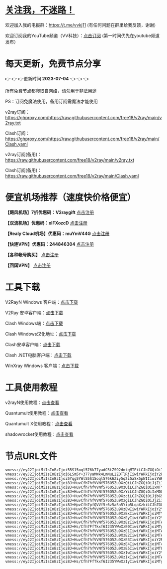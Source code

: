 # [关注我，不迷路！](https://github.com/login?return_to=https%3A%2F%2Fgithub.com%2Fw379740999)

欢迎加入我的电报群：https://t.me/vvkj11
(有任何问题在群里给我反馈，谢谢)

欢迎订阅我的YouTube频道（VV科技）：[点击订阅](https://www.youtube.com/channel/UCqdGfxwYKrllrHv_Bc-9vAw?sub_confirmation=1)
(第一时间优先在youtube频道发布）

# 每天更新，免费节点分享
:point_right: :point_right: :point_right:更新时间 **2023-07-04** :point_left: :point_left: :point_left:

所有免费节点都爬取自网络，请勿用于非法用途

PS：订阅免魔法使用，备用订阅需魔法才能使用

v2ray订阅：https://ghproxy.com/https://raw.githubusercontent.com/free18/v2ray/main/v2ray.txt

Clash订阅：https://ghproxy.com/https://raw.githubusercontent.com/free18/v2ray/main/Clash.yaml

v2ray订阅(备用)：https://raw.githubusercontent.com/free18/v2ray/main/v2ray.txt

Clash订阅(备用)：https://raw.githubusercontent.com/free18/v2ray/main/Clash.yaml

# 便宜机场推荐（速度快价格便宜）

**【飓风机场】7折优惠码：V2raygift** [点击注册](https://www.jfcloud.top/#/register?code=YYPj4pCJ)

**【双流机场】优惠码：xIFXozcD** [点击注册](https://sscurl.com/#/register?code=xIFXozcD)

**【Realy Cloud机场】优惠码：muYmV44G** [点击注册](https://relay.casa/#/register?code=muYmV44G)

**【快连VPN】优惠码：244846304**  [点击注册](https://pay.eradpd.xyz)

**【各种帐号购买】**  [点击注册](https://wandoukj.eu.org/)

**【回国VPN】** [点击注册](https://wandoukj.eu.org/)


# 工具下载

V2RayN Windows 客户端：[点击下载](https://github.com/2dust/v2rayN/releases)

V2Ray 安卓客户端：[点击下载](https://github.com/2dust/v2rayNG/releases)

Clash Windows端：[点击下载](https://github.com/Fndroid/clash_for_windows_pkg/releases)

Clash Windows汉化地址：[点击下载](https://drive.google.com/file/d/1hLY1pedrIxA1u8sEkPWnMLEsQawD0nvf/view?usp=sharing)

Clash安卓客户端：[点击下载](https://github.com/naicfeng/ClashRForAndroid/releases)

Clash .NET电脑客户端：[点击下载](https://github.com/ClashDotNetFramework/experimental-clash/releases)

WinXray Windows 客户端：[点击下载](https://github.com/TheMRLL/WinXray/releases)

# 工具使用教程

v2rayN使用教程：[点击查看](https://youtu.be/MvJwoEo6-JU)

Quantumult使用教程：[点击查看](https://youtu.be/qCkjLMPKygw)

Quantumult X使用教程：[点击查看](https://youtu.be/ghZLHPEGfVc)

shadowrocket使用教程：[点击查看](https://youtu.be/kGKKr6WTrJc)

# 节点URL文件
```
vmess://eyJ2IjoiMiIsInBzIjoi55S15oql576k77yadC5tZS92dmtqMTEiLCJhZGQiOiIxNTYuMjI1LjY3LjUyIiwicG9ydCI6MzIzMDAsImlkIjoiIiwiYWlkIjowLCJzY3kiOiJhdXRvIiwibmV0IjoidGNwIiwidGxzIjoiIn0=
vmess://eyJ2IjoiMiIsInBzIjoi6LSm5Y+377yaMWk4LmNuL2ZOTlRjIiwiYWRkIjoiY2RuLm5vaWNlLmlkIiwicG9ydCI6NDQzLCJpZCI6IjEzMjYzM2E5LWI1M2UtNDM1Mi04MmE2LTkzZWFlMTE0NDgyZSIsImFpZCI6MCwic2N5IjoiYXV0byIsIm5ldCI6IndzIiwiaG9zdCI6ImR5bmFtaWMtc2cxYi5vYmZzLnh5eiIsInBhdGgiOiIvd29ycnlmcmVlIiwidGxzIjoidGxzIn0=
vmess://eyJ2IjoiMiIsInBzIjoi5Yqg5YWl55S15oql576k6Ziy5q2i5aSx5pWIIiwiYWRkIjoiMTU2LjI0OS4xOC4xNjEiLCJwb3J0Ijo0MjI5MiwiaWQiOiIiLCJhaWQiOjAsInNjeSI6ImF1dG8iLCJuZXQiOiJ0Y3AiLCJ0bHMiOiIifQ==
vmess://eyJ2IjoiMiIsInBzIjoi8J+HuvCfh7hfVVNf576O5Zu9XzQiLCJhZGQiOiJjZi1sdC5zaGFyZWNlbnRyZS5vbmxpbmUiLCJwb3J0Ijo4MCwiaWQiOiI1Zjc1MWM2ZS01MGIxLTQ3OTctYmE4ZS02ZmZlMzI0YTBiY2UiLCJhaWQiOjAsInNjeSI6ImF1dG8iLCJuZXQiOiJ3cyIsImhvc3QiOiJkcDMuc2Nwcm94eS50b3AiLCJwYXRoIjoiL3NoaXJrZXIiLCJ0bHMiOiIifQ==
vmess://eyJ2IjoiMiIsInBzIjoi8J+HuvCfh7hfVVNf576O5Zu9XzUiLCJhZGQiOiIxNTYuMjI1LjY3LjE1MiIsInBvcnQiOjQ1MzE0LCJpZCI6ImE3ZmE4ZjE0LTRmYjYtNDI4MC05MDA1LWQ2YmJlOTljNWRhOSIsImFpZCI6NjQsInNjeSI6ImF1dG8iLCJuZXQiOiJ0Y3AiLCJ0bHMiOiIifQ==
vmess://eyJ2IjoiMiIsInBzIjoi8J+HuvCfh7hfVVNf576O5Zu9XzYiLCJhZGQiOiIxMDQuMjcuMjguMjMzIiwicG9ydCI6ODg4MCwiaWQiOiJkYmI0NzFmZC1jN2VmLTQ1OTktODcxYy1iNGVkNzJjY2E0OTgiLCJhaWQiOjAsInNjeSI6ImF1dG8iLCJuZXQiOiJ3cyIsImhvc3QiOiJ0eHgudnRjc3MudG9wIiwicGF0aCI6Ii9xd2VyMDAiLCJ0bHMiOiIifQ==
vmess://eyJ2IjoiMiIsInBzIjoi8J+HuvCfh7hfVVNf576O5Zu9XzciLCJhZGQiOiJjbG91ZGZsYXJlLnBpYW9sZS5tZSIsInBvcnQiOjQ0MywiaWQiOiIyZTZlM2Y0Yi01NDFlLTRiYTMtOWU3Ny00YzA0ZjM3ZmFjYjkiLCJhaWQiOjAsInNjeSI6ImF1dG8iLCJuZXQiOiJ3cyIsImhvc3QiOiJjbG91ZGZsYXJlLnBpYW9sZS5tZSIsInBhdGgiOiIvaHVhd2VpIiwidGxzIjoidGxzIn0=
vmess://eyJ2IjoiMiIsInBzIjoi8J+HuvCfh7hfVVNf576O5Zu9XzgiLCJhZGQiOiJjZi1sdC5zaGFyZWNlbnRyZS5vbmxpbmUiLCJwb3J0Ijo4MCwiaWQiOiI1Zjc1MWM2ZS01MGIxLTQ3OTctYmE4ZS02ZmZlMzI0YTBiY2UiLCJhaWQiOjAsInNjeSI6ImF1dG8iLCJuZXQiOiJ3cyIsImhvc3QiOiJ1azEuc2Nwcm94eS50b3AiLCJwYXRoIjoiL3NoaXJrZXIiLCJ0bHMiOiIifQ==
vmess://eyJ2IjoiMiIsInBzIjoi8J+HpvCfh7pfQVVf5r6z5aSn5Yip5LqaXzkiLCJhZGQiOiIxMzkuOTkuMjQ1LjE2NCIsInBvcnQiOjQ5OTIxLCJpZCI6IjQxODA0OGFmLWEyOTMtNGI5OS05YjBjLTk4Y2EzNTgwZGQyNCIsImFpZCI6NjQsInNjeSI6ImF1dG8iLCJuZXQiOiJ0Y3AiLCJ0bHMiOiIifQ==
vmess://eyJ2IjoiMiIsInBzIjoi8J+HuvCfh7hfVVNf576O5Zu9XzEwIiwiYWRkIjoiY2YtbHQuc2hhcmVjZW50cmUub25saW5lIiwicG9ydCI6ODAsImlkIjoiNWY3NTFjNmUtNTBiMS00Nzk3LWJhOGUtNmZmZTMyNGEwYmNlIiwiYWlkIjowLCJzY3kiOiJhdXRvIiwibmV0Ijoid3MiLCJob3N0IjoiZHAxLnNjcHJveHkudG9wIiwicGF0aCI6Ii9zaGlya2VyIiwidGxzIjoiIn0=
vmess://eyJ2IjoiMiIsInBzIjoi8J+HuvCfh7hfVVNf576O5Zu9XzExIiwiYWRkIjoiMTYyLjE1OS4yNTIuMTcyIiwicG9ydCI6ODAsImlkIjoiOTU3MmQ2OTEtZTI3YS00ZjU0LWVmNGQtNTc2MDBhNzg1YjU1IiwiYWlkIjowLCJzY3kiOiJhdXRvIiwibmV0Ijoid3MiLCJob3N0IjoidHh4LnZ0Y3NzLnRvcCIsInBhdGgiOiIvcXdlciIsInRscyI6IiJ9
vmess://eyJ2IjoiMiIsInBzIjoi8J+HuvCfh7hfVVNf576O5Zu9XzEyIiwiYWRkIjoiY2YtbHQuc2hhcmVjZW50cmUub25saW5lIiwicG9ydCI6ODAsImlkIjoiNWY3NTFjNmUtNTBiMS00Nzk3LWJhOGUtNmZmZTMyNGEwYmNlIiwiYWlkIjowLCJzY3kiOiJhdXRvIiwibmV0Ijoid3MiLCJob3N0IjoiZHA0LnNjcHJveHkudG9wIiwicGF0aCI6Ii9zaGlya2VyIiwidGxzIjoiIn0=
vmess://eyJ2IjoiMiIsInBzIjoi8J+HuvCfh7hfVVNf576O5Zu9XzEzIiwiYWRkIjoiMTA0LjI1LjEzMy43NSIsInBvcnQiOjg4ODAsImlkIjoiZGJiNDcxZmQtYzdlZi00NTk5LTg3MWMtYjRlZDcyY2NhNDk4IiwiYWlkIjowLCJzY3kiOiJhdXRvIiwibmV0Ijoid3MiLCJob3N0IjoidHh4LnZ0Y3NzLnRvcCIsInBhdGgiOiIvcXdlcjAwIiwidGxzIjoiIn0=
vmess://eyJ2IjoiMiIsInBzIjoi8J+Hs/Cfh7FfTkxf6I235YWwXzE0IiwiYWRkIjoiMTg4LjExNC45OC44OCIsInBvcnQiOjgwLCJpZCI6Ijk1NzJkNjkxLWUyN2EtNGY1NC1lZjRkLTU3NjAwYTc4NWI1NSIsImFpZCI6MCwic2N5IjoiYXV0byIsIm5ldCI6IndzIiwiaG9zdCI6InR4eC52dGNzcy50b3AiLCJwYXRoIjoiL3F3ZXIiLCJ0bHMiOiIifQ==
vmess://eyJ2IjoiMiIsInBzIjoi8J+HuvCfh7hfVVNf576O5Zu9XzE1IiwiYWRkIjoiMTA0LjE5LjEzOS4xNTMiLCJwb3J0Ijo4ODgwLCJpZCI6ImRiYjQ3MWZkLWM3ZWYtNDU5OS04NzFjLWI0ZWQ3MmNjYTQ5OCIsImFpZCI6MCwic2N5IjoiYXV0byIsIm5ldCI6IndzIiwiaG9zdCI6InR4eC52dGNzcy50b3AiLCJwYXRoIjoiL3F3ZXIwMCIsInRscyI6IiJ9
vmess://eyJ2IjoiMiIsInBzIjoi8J+HuvCfh7hfVVNf576O5Zu9XzE2IiwiYWRkIjoiMTA0LjIwLjExMS44MiIsInBvcnQiOjg4ODAsImlkIjoiZGJiNDcxZmQtYzdlZi00NTk5LTg3MWMtYjRlZDcyY2NhNDk4IiwiYWlkIjowLCJzY3kiOiJhdXRvIiwibmV0Ijoid3MiLCJob3N0IjoidHh4LnZ0Y3NzLnRvcCIsInBhdGgiOiIvcXdlcjAwIiwidGxzIjoiIn0=
vmess://eyJ2IjoiMiIsInBzIjoi8J+HuvCfh7hfVVNf576O5Zu9XzE3IiwiYWRkIjoiY2RuLm5vaWNlLmlkIiwicG9ydCI6NDQzLCJpZCI6IjEzMjYzM2E5LWI1M2UtNDM1Mi04MmE2LTkzZWFlMTE0NDgyZSIsImFpZCI6MCwic2N5IjoiYXV0byIsIm5ldCI6IndzIiwiaG9zdCI6ImR5bmFtaWMtc2cxYi5vYmZzLnh5eiIsInBhdGgiOiIvd29ycnlmcmVlIiwidGxzIjoidGxzIn0=
vmess://eyJ2IjoiMiIsInBzIjoi8J+HuvCfh7hfVVNf576O5Zu9XzE4IiwiYWRkIjoiMTcyLjY3LjY1LjMyIiwicG9ydCI6ODg4MCwiaWQiOiJkYmI0NzFmZC1jN2VmLTQ1OTktODcxYy1iNGVkNzJjY2E0OTgiLCJhaWQiOjAsInNjeSI6ImF1dG8iLCJuZXQiOiJ3cyIsImhvc3QiOiJ0eHgudnRjc3MudG9wIiwicGF0aCI6Ii9xd2VyMDAiLCJ0bHMiOiIifQ==
vmess://eyJ2IjoiMiIsInBzIjoi8J+HuvCfh7hfVVNf576O5Zu9XzE5IiwiYWRkIjoiMTU2LjIyNS42Ny43OSIsInBvcnQiOjQwMDIzLCJpZCI6IjNmZDYzN2FkLTQ2ZmUtNGY4NS1hNmU4LTg2YjAwYmNhMTEyMiIsImFpZCI6NjQsInNjeSI6ImF1dG8iLCJuZXQiOiJ0Y3AiLCJ0bHMiOiIifQ==
vmess://eyJ2IjoiMiIsInBzIjoi8J+HuvCfh7hfVVNf576O5Zu9XzIwIiwiYWRkIjoiY2YtbHQuc2hhcmVjZW50cmUub25saW5lIiwicG9ydCI6ODAsImlkIjoiNWY3NTFjNmUtNTBiMS00Nzk3LWJhOGUtNmZmZTMyNGEwYmNlIiwiYWlkIjowLCJzY3kiOiJhdXRvIiwibmV0Ijoid3MiLCJob3N0IjoiZHAxLnNjcHJveHkudG9wIiwicGF0aCI6Ii9zaGlya2VyIiwidGxzIjoiIn0=
vmess://eyJ2IjoiMiIsInBzIjoi8J+HuvCfh7hfVVNf576O5Zu9XzIxIiwiYWRkIjoiMTA0LjE3LjMuODEiLCJwb3J0Ijo0NDMsImlkIjoiMTMyNjMzYTktYjUzZS00MzUyLTgyYTYtOTNlYWUxMTQ0ODJlIiwiYWlkIjowLCJzY3kiOiJhdXRvIiwibmV0Ijoid3MiLCJob3N0IjoiZHluYW1pYy1zZzFiLm9iZnMueHl6IiwicGF0aCI6Ii93b3JyeWZyZWUiLCJ0bHMiOiJ0bHMifQ==
vmess://eyJ2IjoiMiIsInBzIjoi8J+Hs/Cfh7FfTkxf6I235YWwXzIyIiwiYWRkIjoiMTg4LjExNC45Ni4yMTMiLCJwb3J0IjoyMDg2LCJpZCI6IjcxYzA3MGM4LTE4NTQtNGM2MS1lNDcxLWVmYzBiNzUzNzk4YSIsImFpZCI6MCwic2N5IjoiYXV0byIsIm5ldCI6IndzIiwiaG9zdCI6InV4eC52dGNzcy50b3AiLCJwYXRoIjoiL3F3ZXIiLCJ0bHMiOiIifQ==
```
